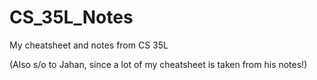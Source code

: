 # CS_35L_Notes
My cheatsheet and notes from CS 35L

(Also s/o to Jahan, since a lot of my cheatsheet is taken from his notes!)
